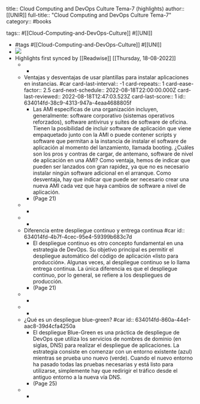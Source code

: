 title:: Cloud Computing and DevOps Culture Tema-7 (highlights)
author:: [[UNIR]]
full-title:: "Cloud Computing and DevOps Culture Tema-7"
category:: #books

tags:: #[[Cloud-Computing-and-DevOps-Culture]] #[[UNI]]

- #tags #[[Cloud-Computing-and-DevOps-Culture]] #[[UNI]]
- ![](https://readwise-assets.s3.amazonaws.com/media/uploaded_book_covers/profile_22942/0986d8bf-2723-4f35-ad26-3209485cdcef.png)
- Highlights first synced by [[Readwise]] [[Thursday, 18-08-2022]]
	- -
	- Ventajas y desventajas de usar plantillas para instalar aplicaciones en instancias. #car
	  card-last-interval:: -1
	  card-repeats:: 1
	  card-ease-factor:: 2.5
	  card-next-schedule:: 2022-08-18T22:00:00.000Z
	  card-last-reviewed:: 2022-08-18T12:47:03.523Z
	  card-last-score:: 1
	  id:: 634014fd-38c9-4313-947a-4eaa4688805f
		- Las  AMI  específicas  de  una  organización incluyen,  generalmente:  software corporativo (sistemas operativos reforzados), software antivirus y suites de software de  oficina.  Tienen  la  posibilidad  de  incluir  software  de  aplicación  que  viene empaquetado junto con la AMI o puede contener scripts y software que permitan a la  instancia  de  instalar  el  software  de  aplicación  al  momento  del  lanzamiento, llamada booting. ¿Cuáles  son  los  pros  y  contras  de  cargar,  de  antemano,  software  de  nivel  de aplicación en una AMI? Como ventaja, hemos de indicar que pueden  ser lanzados con  gran  rapidez,  ya  que  no  es  necesario  instalar  ningún  software  adicional  en  el arranque.  Como  desventaja,  hay  que  indicar  que  puede  ser  necesario  crear  una nueva AMI cada vez que haya cambios de software a nivel de aplicación.
		- (Page 21)
	- -
	- -
	- Diferencia entre despliegue continuo y entrega continua #car
	  id:: 634014fd-4b7f-4cec-95e4-59399b683c7d
		- El despliegue continuo es otro concepto fundamental en una estrategia de DevOps. Su objetivo principal es permitir el despliegue automático del código de aplicación «listo para producción». Algunas veces, al despliegue continuo se lo llama entrega continua. La única diferencia es que el despliegue continuo, por lo general, se refiere a los despliegues de producción.
		- (Page 21)
	- -
	- -
	- ¿Qué es un despliegue blue-green? #car
	  id:: 634014fd-860a-44e1-aac8-39d4cfa4250a
		- El  despliegue  Blue-Green  es  una  práctica  de  despliegue  de  DevOps  que  utiliza  los servicios  de  nombres  de  dominio  (en  siglas,  DNS)  para  realizar  el  despliegue  de aplicaciones.  La  estrategia  consiste  en  comenzar  con  un  entorno  existente  (azul) mientras se prueba uno nuevo (verde). Cuando el nuevo entorno ha pasado todas las pruebas necesarias y está listo para utilizarse, simplemente hay que redirigir el tráfico desde el antiguo entorno a la nueva vía DNS.
		- (Page 25)
	- -